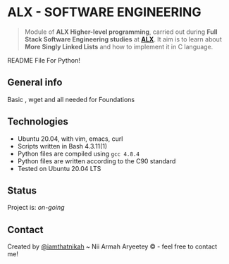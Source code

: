 # ALX - SOFTWARE ENGINEERING
> Module of **ALX Higher-level programming**, carried out during **Full Stack Software Engineering studies** at **[ALX](https://www.alx.com/)**. It aim is to learn about **More Singly Linked Lists** and how to implement it in C language.

README File For Python!

## General info
Basic , wget and all needed for Foundations

## Technologies
* Ubuntu 20.04, with vim, emacs, curl
* Scripts written in Bash 4.3.11(1)
* Python files are compiled using `gcc 4.8.4`
* Python files are written according to the C90 standard
* Tested on Ubuntu 20.04 LTS

## Status
Project is: _on-going_


## Contact
Created by [@iamthatnikah](https://www.twitter.com/) ~ Nii Armah Aryeetey &copy; - feel free to contact me!
